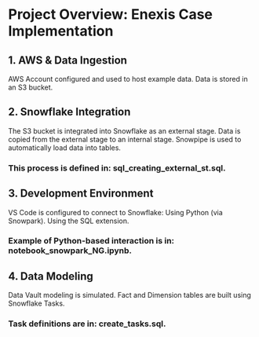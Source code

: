 # Project Overview: Enexis Case Implementation
## 1. AWS & Data Ingestion
AWS Account configured and used to host example data.
Data is stored in an S3 bucket.
## 2. Snowflake Integration
The S3 bucket is integrated into Snowflake as an external stage.
Data is copied from the external stage to an internal stage.
Snowpipe is used to automatically load data into tables.
### This process is defined in: sql_creating_external_st.sql.
## 3. Development Environment
VS Code is configured to connect to Snowflake:
Using Python (via Snowpark).
Using the SQL extension.
### Example of Python-based interaction is in: notebook_snowpark_NG.ipynb.
## 4. Data Modeling
Data Vault modeling is simulated.
Fact and Dimension tables are built using Snowflake Tasks.
### Task definitions are in: create_tasks.sql.

